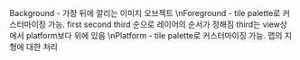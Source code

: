 
Background - 가장 뒤에 깔리는 이미지 오브젝트
\nForeground - tile palette로 커스터마이징 가능. first second third 순으로 레이어의 순서가 정해짐 third는 view상에서 platform보다 위에 있음 
\nPlatform - tile palette로 커스터마이징 가능. 맵의 지형에 대한 처리


